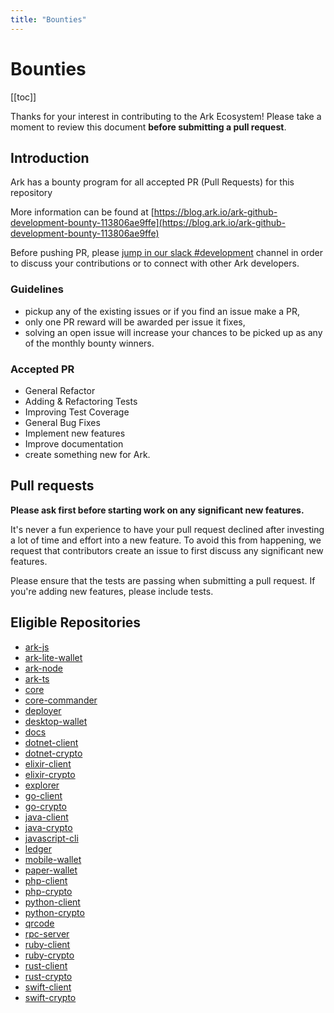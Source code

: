 ```yaml
---
title: "Bounties"
---
```


# Bounties

[[toc]]

Thanks for your interest in contributing to the Ark Ecosystem! Please take a moment to review this document **before submitting a pull request**.

## Introduction

Ark has a bounty program for all accepted PR (Pull Requests) for this repository

More information can be found at [https://blog.ark.io/ark-github-development-bounty-113806ae9ffe](https://blog.ark.io/ark-github-development-bounty-113806ae9ffe)

Before pushing PR, please [jump in our slack #development](https://ark.io/slack) channel in order to discuss your contributions or to connect with other Ark developers.

### Guidelines

- pickup any of the existing issues or if you find an issue make a PR,
- only one PR reward will be awarded per issue it fixes,
- solving an open issue will increase your chances to be picked up as any of the monthly bounty winners.

### Accepted PR

- General Refactor
- Adding & Refactoring Tests
- Improving Test Coverage
- General Bug Fixes
- Implement new features
- Improve documentation
- create something new for Ark.

## Pull requests

**Please ask first before starting work on any significant new features.**

It's never a fun experience to have your pull request declined after investing a lot of time and effort into a new feature. To avoid this from happening, we request that contributors create an issue to first discuss any significant new features.

Please ensure that the tests are passing when submitting a pull request. If you're adding new features, please include tests.

## Eligible Repositories

- [ark-js](https://github.com/ArkEcosystem/ark-js)
- [ark-lite-wallet](https://github.com/ArkEcosystem/ark-lite-wallet)
- [ark-node](https://github.com/ArkEcosystem/ark-node)
- [ark-ts](https://github.com/ArkEcosystem/ark-ts)
- [core](https://github.com/ArkEcosystem/core)
- [core-commander](https://github.com/ArkEcosystem/core-commander)
- [deployer](https://github.com/ArkEcosystem/deployer)
- [desktop-wallet](https://github.com/ArkEcosystem/desktop-wallet)
- [docs](https://github.com/ArkEcosystem/docs)
- [dotnet-client](https://github.com/ArkEcosystem/dotnet-client)
- [dotnet-crypto](https://github.com/ArkEcosystem/dotnet-crypto)
- [elixir-client](https://github.com/ArkEcosystem/elixir-client)
- [elixir-crypto](https://github.com/ArkEcosystem/elixir-crypto)
- [explorer](https://github.com/ArkEcosystem/explorer)
- [go-client](https://github.com/ArkEcosystem/go-client)
- [go-crypto](https://github.com/ArkEcosystem/go-crypto)
- [java-client](https://github.com/ArkEcosystem/java-client)
- [java-crypto](https://github.com/ArkEcosystem/java-crypto)
- [javascript-cli](https://github.com/ArkEcosystem/javascript-cli)
- [ledger](https://github.com/ArkEcosystem/ledger)
- [mobile-wallet](https://github.com/ArkEcosystem/mobile-wallet)
- [paper-wallet](https://github.com/ArkEcosystem/paper-wallet)
- [php-client](https://github.com/ArkEcosystem/php-client)
- [php-crypto](https://github.com/ArkEcosystem/php-crypto)
- [python-client](https://github.com/ArkEcosystem/python-client)
- [python-crypto](https://github.com/ArkEcosystem/python-crypto)
- [qrcode](https://github.com/ArkEcosystem/qrcode)
- [rpc-server](https://github.com/ArkEcosystem/rpc-server)
- [ruby-client](https://github.com/ArkEcosystem/ruby-client)
- [ruby-crypto](https://github.com/ArkEcosystem/ruby-crypto)
- [rust-client](https://github.com/ArkEcosystem/rust-client)
- [rust-crypto](https://github.com/ArkEcosystem/rust-crypto)
- [swift-client](https://github.com/ArkEcosystem/swift-client)
- [swift-crypto](https://github.com/ArkEcosystem/swift-crypto)

